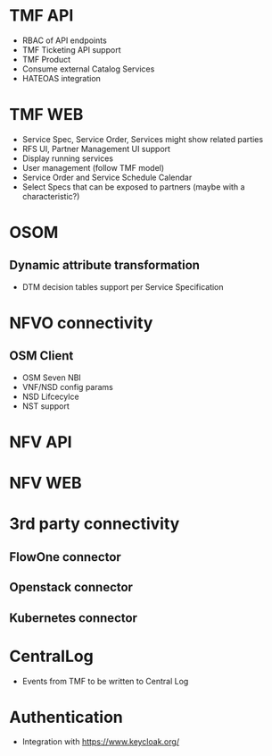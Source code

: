 # TMF API

- RBAC of API endpoints
- TMF Ticketing API support
- TMF Product
- Consume external Catalog Services
- HATEOAS integration

# TMF WEB

- Service Spec, Service Order, Services might show related parties
- RFS UI, Partner Management UI support
- Display running services
- User management (follow TMF model)
- Service Order and Service Schedule Calendar
- Select Specs that can be exposed to partners (maybe with a characteristic?)


# OSOM

## Dynamic attribute transformation

- DTM decision tables support per Service Specification



# NFVO connectivity

## OSM Client

- OSM Seven NBI
- VNF/NSD config params
- NSD Lifcecylce
- NST support

# NFV API


# NFV WEB


# 3rd party connectivity

## FlowOne connector


## Openstack connector


## Kubernetes connector


# CentralLog

- Events from TMF to be written to Central Log

# Authentication

- Integration with https://www.keycloak.org/ 
